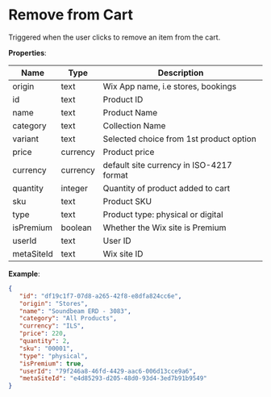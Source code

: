 # Remove from Cart

Triggered when the user clicks to remove an item from the cart.

**Properties**:

|Name|Type|Description|  
|---|---|---|  
|origin|text|Wix App name, i.e stores, bookings |
|id|text|Product ID|
|name|text|Product Name|
|category|text|Collection Name|
|variant|text|Selected choice from 1st product option|
|price|currency|Product price|
|currency|currency|default site currency in ISO-4217 format|
|quantity|integer|Quantity of product added to cart|
|sku|text|Product SKU|
|type|text|Product type: physical or digital|
|isPremium|boolean|Whether the Wix site is Premium|
|userId|text|User ID|
|metaSiteId|text|Wix site ID|

**Example**:
```JSON
{
   "id": "df19c1f7-07d8-a265-42f8-e8dfa824cc6e",
   "origin": "Stores",
   "name": "Soundbeam ERD - 3083",
   "category": "All Products",
   "currency": "ILS",
   "price": 220,
   "quantity": 2,
   "sku": "00001",
   "type": "physical",
   "isPremium": true,
   "userId": "79f246a8-46fd-4429-aac6-006d13cce9a6",
   "metaSiteId": "e4d85293-d205-48d0-93d4-3ed7b91b9549"    
}
```
